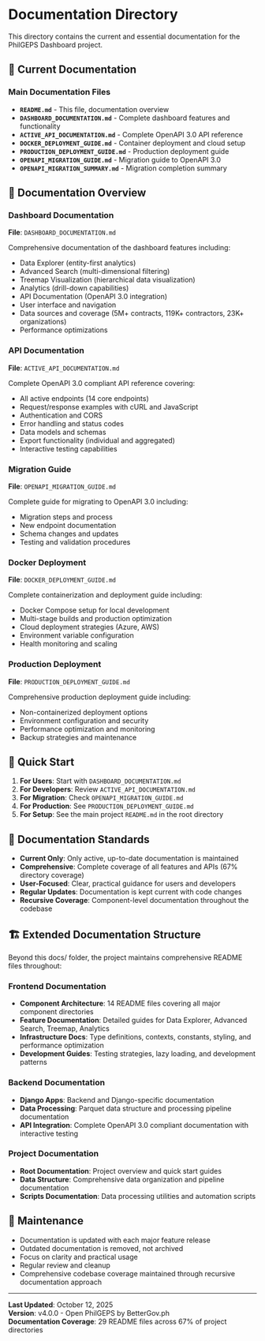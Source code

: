 # Documentation Directory

This directory contains the current and essential documentation for the PhilGEPS Dashboard project.

## 📁 Current Documentation

### Main Documentation Files

- **`README.md`** - This file, documentation overview
- **`DASHBOARD_DOCUMENTATION.md`** - Complete dashboard features and functionality
- **`ACTIVE_API_DOCUMENTATION.md`** - Complete OpenAPI 3.0 API reference
- **`DOCKER_DEPLOYMENT_GUIDE.md`** - Container deployment and cloud setup
- **`PRODUCTION_DEPLOYMENT_GUIDE.md`** - Production deployment guide
- **`OPENAPI_MIGRATION_GUIDE.md`** - Migration guide to OpenAPI 3.0
- **`OPENAPI_MIGRATION_SUMMARY.md`** - Migration completion summary

## 🎯 Documentation Overview

### Dashboard Documentation
**File**: `DASHBOARD_DOCUMENTATION.md`

Comprehensive documentation of the dashboard features including:
- Data Explorer (entity-first analytics)
- Advanced Search (multi-dimensional filtering)
- Treemap Visualization (hierarchical data visualization)
- Analytics (drill-down capabilities)
- API Documentation (OpenAPI 3.0 integration)
- User interface and navigation
- Data sources and coverage (5M+ contracts, 119K+ contractors, 23K+ organizations)
- Performance optimizations

### API Documentation
**File**: `ACTIVE_API_DOCUMENTATION.md`

Complete OpenAPI 3.0 compliant API reference covering:
- All active endpoints (14 core endpoints)
- Request/response examples with cURL and JavaScript
- Authentication and CORS
- Error handling and status codes
- Data models and schemas
- Export functionality (individual and aggregated)
- Interactive testing capabilities

### Migration Guide
**File**: `OPENAPI_MIGRATION_GUIDE.md`

Complete guide for migrating to OpenAPI 3.0 including:
- Migration steps and process
- New endpoint documentation
- Schema changes and updates
- Testing and validation procedures

### Docker Deployment
**File**: `DOCKER_DEPLOYMENT_GUIDE.md`

Complete containerization and deployment guide including:
- Docker Compose setup for local development
- Multi-stage builds and production optimization
- Cloud deployment strategies (Azure, AWS)
- Environment variable configuration
- Health monitoring and scaling

### Production Deployment
**File**: `PRODUCTION_DEPLOYMENT_GUIDE.md`

Comprehensive production deployment guide including:
- Non-containerized deployment options
- Environment configuration and security
- Performance optimization and monitoring
- Backup strategies and maintenance

## 🚀 Quick Start

1. **For Users**: Start with `DASHBOARD_DOCUMENTATION.md`
2. **For Developers**: Review `ACTIVE_API_DOCUMENTATION.md`
3. **For Migration**: Check `OPENAPI_MIGRATION_GUIDE.md`
4. **For Production**: See `PRODUCTION_DEPLOYMENT_GUIDE.md`
5. **For Setup**: See the main project `README.md` in the root directory

## 📝 Documentation Standards

- **Current Only**: Only active, up-to-date documentation is maintained
- **Comprehensive**: Complete coverage of all features and APIs (67% directory coverage)
- **User-Focused**: Clear, practical guidance for users and developers
- **Regular Updates**: Documentation is kept current with code changes
- **Recursive Coverage**: Component-level documentation throughout the codebase

## 🏗️ Extended Documentation Structure

Beyond this docs/ folder, the project maintains comprehensive README files throughout:

### **Frontend Documentation**
- **Component Architecture**: 14 README files covering all major component directories
- **Feature Documentation**: Detailed guides for Data Explorer, Advanced Search, Treemap, Analytics
- **Infrastructure Docs**: Type definitions, contexts, constants, styling, and performance optimization
- **Development Guides**: Testing strategies, lazy loading, and development patterns

### **Backend Documentation**  
- **Django Apps**: Backend and Django-specific documentation
- **Data Processing**: Parquet data structure and processing pipeline documentation
- **API Integration**: Complete OpenAPI 3.0 compliant documentation with interactive testing

### **Project Documentation**
- **Root Documentation**: Project overview and quick start guides
- **Data Structure**: Comprehensive data organization and pipeline documentation
- **Scripts Documentation**: Data processing utilities and automation scripts

## 🔧 Maintenance

- Documentation is updated with each major feature release
- Outdated documentation is removed, not archived
- Focus on clarity and practical usage
- Regular review and cleanup
- Comprehensive codebase coverage maintained through recursive documentation approach

---

**Last Updated**: October 12, 2025  
**Version**: v4.0.0 - Open PhilGEPS by BetterGov.ph  
**Documentation Coverage**: 29 README files across 67% of project directories